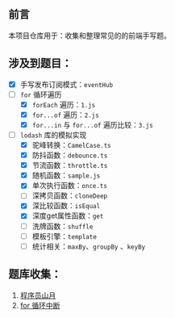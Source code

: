 ## 前言

本项目仓库用于：收集和整理常见的的前端手写题。

## 涉及到题目：

- [x] 手写发布订阅模式：`eventHub`
- [ ] `for` 循环遍历
  - [x] `forEach` 遍历：`1.js`
  - [x] `for...of` 遍历：`2.js`
  - [x] `for...in` 与 `for...of` 遍历比较：`3.js`
- [ ] `lodash` 库的模拟实现
  - [x] 驼峰转换：`CamelCase.ts`
  - [x] 防抖函数：`debounce.ts`
  - [x] 节流函数：`throttle.ts`
  - [x] 随机函数：`sample.js`
  - [x] 单次执行函数：`once.ts`
  - [ ] 深拷贝函数：`cloneDeep`
  - [x] 深比较函数：`isEqual`
  - [x] 深度get属性函数：`get`
  - [ ] 洗牌函数：`shuffle`
  - [ ] 模板引擎：`template`
  - [ ] 统计相关：`maxBy`、`groupBy` 、`keyBy`

## 题库收集：

1. [程序员山月](https://q.shanyue.tech/roadmap/code.html)
2. [for 循环中断](https://segmentfault.com/a/1190000020176190)
